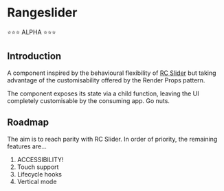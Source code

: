 # Rangeslider

⭐️⭐️⭐️ ALPHA ⭐️⭐️⭐️

## Introduction

A component inspired by the behavioural flexibility of [RC Slider](https://github.com/react-component/slider)
but taking advantage of the customisability offered by the Render Props pattern.

The component exposes its state via a child function, leaving the UI completely 
customisable by the consuming app. Go nuts.

## Roadmap

The aim is to reach parity with RC Slider. In order of priority, the 
remaining features are...

1. ACCESSIBILITY!
1. Touch support
1. Lifecycle hooks
1. Vertical mode